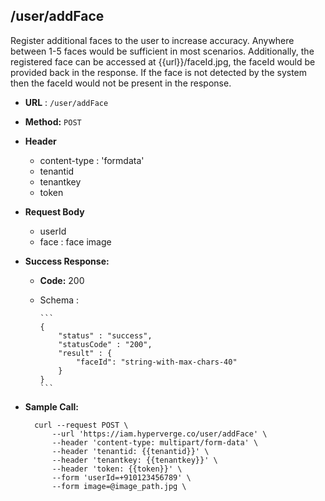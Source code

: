## /user/addFace

Register additional faces to the user to increase accuracy. Anywhere between 1-5 faces would be sufficient in most scenarios. Additionally, the registered face can be accessed at {{url}}/faceId.jpg, the faceId would be provided back in the response. If the face is not detected by the system then the faceId would not be present in the response.

* **URL** : `/user/addFace`
  
* **Method:** `POST`

* **Header**
	
	- content-type : 'formdata'
	- tenantid 
	- tenantkey
	- token
	
* **Request Body**

	- userId
	- face : face image
  
* **Success Response:**

  * **Code:** 200 <br />
  * Schema : 
		
		```	
		{
			"status" : "success",
			"statusCode" : "200",
			"result" : {
				"faceId": "string-with-max-chars-40"
			}
		}
		```
	

* **Sample Call:**

   	
    	curl --request POST \
			--url 'https://iam.hyperverge.co/user/addFace' \
			--header 'content-type: multipart/form-data' \
			--header 'tenantid: {{tenantid}}' \
			--header 'tenantkey: {{tenantkey}}' \
			--header 'token: {{token}}' \
			--form 'userId=+910123456789' \
			--form image=@image_path.jpg \
    	
    	
